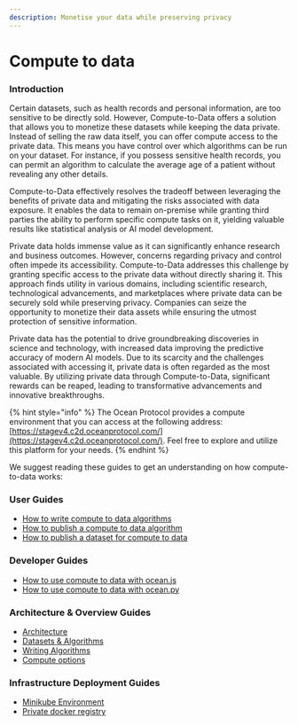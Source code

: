 ```yaml
---
description: Monetise your data while preserving privacy
---
```


# Compute to data

### Introduction

Certain datasets, such as health records and personal information, are too sensitive to be directly sold. However, Compute-to-Data offers a solution that allows you to monetize these datasets while keeping the data private. Instead of selling the raw data itself, you can offer compute access to the private data. This means you have control over which algorithms can be run on your dataset. For instance, if you possess sensitive health records, you can permit an algorithm to calculate the average age of a patient without revealing any other details.

Compute-to-Data effectively resolves the tradeoff between leveraging the benefits of private data and mitigating the risks associated with data exposure. It enables the data to remain on-premise while granting third parties the ability to perform specific compute tasks on it, yielding valuable results like statistical analysis or AI model development.

Private data holds immense value as it can significantly enhance research and business outcomes. However, concerns regarding privacy and control often impede its accessibility. Compute-to-Data addresses this challenge by granting specific access to the private data without directly sharing it. This approach finds utility in various domains, including scientific research, technological advancements, and marketplaces where private data can be securely sold while preserving privacy. Companies can seize the opportunity to monetize their data assets while ensuring the utmost protection of sensitive information.

Private data has the potential to drive groundbreaking discoveries in science and technology, with increased data improving the predictive accuracy of modern AI models. Due to its scarcity and the challenges associated with accessing it, private data is often regarded as the most valuable. By utilizing private data through Compute-to-Data, significant rewards can be reaped, leading to transformative advancements and innovative breakthroughs.

{% hint style="info" %}
The Ocean Protocol provides a compute environment that you can access at the following address: [https://stagev4.c2d.oceanprotocol.com/](https://stagev4.c2d.oceanprotocol.com/). Feel free to explore and utilize this platform for your needs.
{% endhint %}

We suggest reading these guides to get an understanding on how compute-to-data works:

### User Guides

* [How to write compute to data algorithms](../../user-guides/compute-to-data/make-a-boss-c2d-algorithm.md)
* [How to publish a compute to data algorithm](../../user-guides/compute-to-data/publish-a-c2d-algorithm-nft.md)
* [How to publish a dataset for compute to data](../../user-guides/compute-to-data/publish-a-c2d-data-nft.md)

### Developer Guides

* [How to use compute to data with ocean.js](../ocean.js/cod-asset.md)
* [How to use compute to data with ocean.py](../ocean.py/compute-flow.md)

### Architecture & Overview Guides

* [Architecture](compute-to-data-architecture.md)
* [Datasets & Algorithms](compute-to-data-datasets-algorithms.md)
* [Writing Algorithms](compute-to-data-algorithms.md)
* [Compute options](compute-options.md)

### Infrastructure Deployment Guides

* [Minikube Environment](../../infrastructure/compute-to-data-minikube.md)
* [Private docker registry](../../infrastructure/compute-to-data-docker-registry.md)
